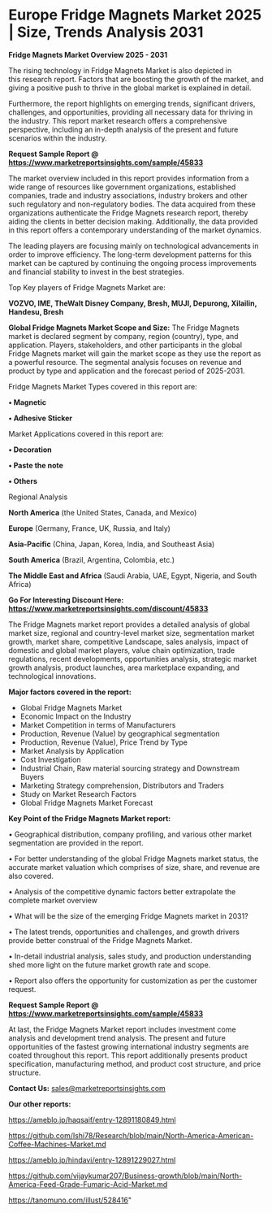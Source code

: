 # Europe Fridge Magnets Market 2025 | Size, Trends Analysis 2031

<Strong> Fridge Magnets Market Overview 2025 - 2031</strong>

The rising technology in Fridge Magnets Market is also depicted in this research report. Factors that are boosting the growth of the market, and giving a positive push to thrive in the global market is explained in detail.

Furthermore, the report highlights on emerging trends, significant drivers, challenges, and opportunities, providing all necessary data for thriving in the industry. This report market research offers a comprehensive perspective, including an in-depth analysis of the present and future scenarios within the industry.

<strong>Request Sample Report @ <a href=https://www.marketreportsinsights.com/sample/45833>https://www.marketreportsinsights.com/sample/45833</a></strong>

The market overview included in this report provides information from a wide range of resources like government organizations, established companies, trade and industry associations, industry brokers and other such regulatory and non-regulatory bodies. The data acquired from these organizations authenticate the Fridge Magnets research report, thereby aiding the clients in better decision making. Additionally, the data provided in this report offers a contemporary understanding of the market dynamics.

The leading players are focusing mainly on technological advancements in order to improve efficiency. The long-term development patterns for this market can be captured by continuing the ongoing process improvements and financial stability to invest in the best strategies.

Top Key players of Fridge Magnets Market are:

<strong>VOZVO, IME, TheWalt Disney Company, Bresh, MUJI, Depurong, Xilailin, Handesu, Bresh</strong>

<strong><b>Global Fridge Magnets Market Scope and Size:</b></strong>
The Fridge Magnets market is declared segment by company, region (country), type, and application. Players, stakeholders, and other participants in the global Fridge Magnets market will gain the market scope as they use the report as a powerful resource. The segmental analysis focuses on revenue and product by type and application and the forecast period of 2025-2031.

Fridge Magnets Market Types covered in this report are:

<strong>•  Magnetic

•  Adhesive Sticker</strong>

Market Applications covered in this report are:

<strong>•  Decoration

•  Paste the note

•  Others</strong> 

Regional Analysis

<strong>North America</strong> (the United States, Canada, and Mexico)

<strong>Europe</strong> (Germany, France, UK, Russia, and Italy)

<strong>Asia-Pacific</strong> (China, Japan, Korea, India, and Southeast Asia)

<strong>South America</strong> (Brazil, Argentina, Colombia, etc.)

<strong>The Middle East and Africa</strong> (Saudi Arabia, UAE, Egypt, Nigeria, and South Africa)

<strong>Go For Interesting Discount Here: <a href=https://www.marketreportsinsights.com/discount/45833>https://www.marketreportsinsights.com/discount/45833</a></strong>

The Fridge Magnets market report provides a detailed analysis of global market size, regional and country-level market size, segmentation market growth, market share, competitive Landscape, sales analysis, impact of domestic and global market players, value chain optimization, trade regulations, recent developments, opportunities analysis, strategic market growth analysis, product launches, area marketplace expanding, and technological innovations.

<strong><b>Major factors covered in the report:</b></strong>
<ul>
  <li>Global Fridge Magnets Market </li>
  <li>Economic Impact on the Industry</li>
  <li>Market Competition in terms of Manufacturers</li>
  <li>Production, Revenue (Value) by geographical segmentation</li>
  <li>Production, Revenue (Value), Price Trend by Type</li>
  <li>Market Analysis by Application</li>
  <li>Cost Investigation</li>
  <li>Industrial Chain, Raw material sourcing strategy and Downstream Buyers</li>
  <li>Marketing Strategy comprehension, Distributors and Traders</li>
  <li>Study on Market Research Factors</li>
  <li>Global Fridge Magnets Market Forecast</li>
</ul>

<strong><b>Key Point of the Fridge Magnets Market report:</b></strong>

• Geographical distribution, company profiling, and various other market segmentation are provided in the report.

• For better understanding of the global Fridge Magnets market status, the accurate market valuation which comprises of size, share, and revenue are also covered.

• Analysis of the competitive dynamic factors better extrapolate the complete market overview

• What will be the size of the emerging Fridge Magnets market in 2031?

• The latest trends, opportunities and challenges, and growth drivers provide better construal of the Fridge Magnets Market.

• In-detail industrial analysis, sales study, and production understanding shed more light on the future market growth rate and scope.

• Report also offers the opportunity for customization as per the customer request.

<strong>Request Sample Report @ <a href=https://www.marketreportsinsights.com/sample/45833>https://www.marketreportsinsights.com/sample/45833</a></strong>

At last, the Fridge Magnets Market report includes investment come analysis and development trend analysis. The present and future opportunities of the fastest growing international industry segments are coated throughout this report. This report additionally presents product specification, manufacturing method, and product cost structure, and price structure.

<strong>Contact Us:</strong>
sales@marketreportsinsights.com

<strong>Our other reports:</strong>

<a href=https://ameblo.jp/haqsaif/entry-12891180849.html>https://ameblo.jp/haqsaif/entry-12891180849.html</a>

<a href=https://github.com/Ishi78/Research/blob/main/North-America-American-Coffee-Machines-Market.md>https://github.com/Ishi78/Research/blob/main/North-America-American-Coffee-Machines-Market.md</a>

<a href=https://ameblo.jp/hindavi/entry-12891229027.html>https://ameblo.jp/hindavi/entry-12891229027.html</a>

<a href=https://github.com/vijaykumar207/Business-growth/blob/main/North-America-Feed-Grade-Fumaric-Acid-Market.md>https://github.com/vijaykumar207/Business-growth/blob/main/North-America-Feed-Grade-Fumaric-Acid-Market.md</a>

<a href=https://tanomuno.com/illust/528416>https://tanomuno.com/illust/528416</a>"
